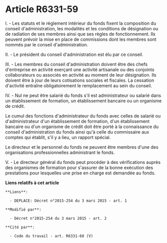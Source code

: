 # Article R6331-59

I. - Les statuts et le règlement intérieur du fonds fixent la composition du conseil d'administration, les modalités et les
conditions de désignation ou de radiation de ses membres ainsi que ses règles de fonctionnement. Ils peuvent prévoir la mise
en place de commissions dont les membres sont nommés par le conseil d'administration. 

II. - Le président du conseil d'administration est élu par ce conseil. 

III. - Les membres du conseil d'administration doivent être des chefs d'entreprise en activité exerçant une activité
artisanale ou des conjoints collaborateurs ou associés en activité au moment de leur désignation. Ils doivent être à jour de
leurs cotisations sociales et fiscales. La cessation d'activité entraîne obligatoirement le remplacement au sein du conseil. 

IV. - Nul ne peut être salarié du fonds s'il est administrateur ou salarié dans un établissement de formation, un
établissement bancaire ou un organisme de crédit.

Le cumul des fonctions d'administrateur du fonds avec celles de salarié ou d'administrateur d'un établissement de formation,
d'un établissement bancaire ou d'un organisme de crédit doit être porté à la connaissance du conseil d'administration du
fonds ainsi qu'à celle du commissaire aux comptes qui établit, s'il y a lieu, un rapport spécial.

Le directeur et le personnel du fonds ne peuvent être membres d'une des organisations professionnelles administrant le fonds.

V. - Le directeur général du fonds peut procéder à des vérifications auprès des organismes de formation pour s'assurer de la
bonne exécution des prestations pour lesquelles une prise en charge est demandée au fonds.

**Liens relatifs à cet article**

	**Liens**:

	  - DEPLACE: Décret n°2015-254 du 3 mars 2015 - art. 1

	**Modifié par**:

	  - Décret n°2015-254 du 3 mars 2015 - art. 2

	**Cité par**:

	  - Code du travail - art. R6331-60 (V)

